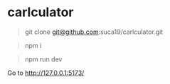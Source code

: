 # carlculator

> git clone git@github.com:suca19/carlculator.git

> npm i

> npm run dev

Go to http://127.0.0.1:5173/
